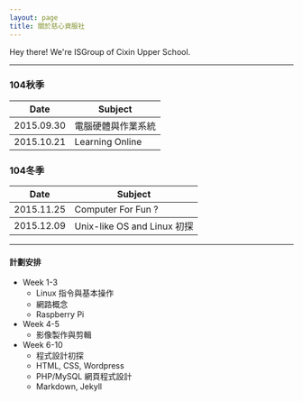 ```yaml
---
layout: page
title: 關於慈心資服社
---
```


<p class="message">
  Hey there! We're ISGroup of Cixin Upper School.
</p>

----

### 104秋季

<table>
  <thead>
    <tr>
      <th>Date</th>
      <th>Subject</th>
    </tr>
  </thead>
  <tbody>
    <tr>
      <td>2015.09.30</td>
      <td>電腦硬體與作業系統</td>
    </tr>
  </tbody>
  <tbody>
    <tr>
      <td>2015.10.21</td>
      <td>Learning Online</td>
    </tr>
  </tbody>
</table>

### 104冬季

<table>
  <thead>
    <tr>
      <th>Date</th>
      <th>Subject</th>
    </tr>
  </thead>
  <tbody>
    <tr>
      <td>2015.11.25</td>
      <td>Computer For Fun ?</td>
    </tr>
  </tbody>
  <tbody>
    <tr>
      <td>2015.12.09</td>
      <td>Unix-like OS and Linux 初探</td>
    </tr>
  </tbody>
</table>

----

#### 計劃安排

+ Week 1-3
	- Linux 指令與基本操作
	- 網路概念
	- Raspberry Pi
+ Week 4-5
	- 影像製作與剪輯
+ Week 6-10
	- 程式設計初探
	- HTML, CSS, Wordpress
	- PHP/MySQL 網頁程式設計
	- Markdown, Jekyll

